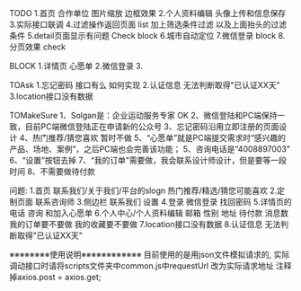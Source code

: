 TODO
1.首页
	合作单位 图片缩放 边框效果
2.个人资料编辑 头像上传和信息保存
3.实际接口联调
4.过滤操作返回页面 list 加上筛选条件过滤  以及上面抬头的过滤条件
5.detail页面显示有问题 Check  block
6.城市自动定位
7.微信登录  block
8.分页效果  check

BLOCK
1.详情页 心愿单
2.微信登录 
3.

TOAsk
1.忘记密码 接口有么  如何实现
2.认证信息 无法判断取得"已认证XX天"
3.location接口没有数据


TOMakeSure
1、Solgan是：企业运动服务专家 OK 
2、微信登陆和PC端保持一致，目前PC端微信登陆正在申请新的公众号
3、忘记密码沿用立即注册的页面设计
4、热门推荐/猜您喜欢 暂时不做
5、“心愿单”就是PC端提交需求时“感兴趣的产品、场地、案例”，之后PC端也会完善该功能； 
5、咨询电话是“4008897003”
6、“设置”按钮去掉
7、“我的订单”需要做，我会联系设计师设计，但是要等一段时间
8、不需要做待付款


问题:
1.首页 联系我们/关于我们/平台的slogn     热门推荐/精选/猜您可能喜欢 
2.定制页面 联系咨询师
3.侧边栏 联系我们 设置
4.登录 微信登录 找回密码
5.详情页的电话 咨询 和加入心愿单
6.个人中心/个人资料编辑  邮箱 性别  地址 待付款 消息数  我的订单要不要做 我的收藏要不要做 
7.location接口没有数据
8.认证信息 无法判断取得"已认证XX天"


※※※※※※※※使用说明※※※※※※※※※※※※
目前使用的是用json文件模拟请求的,
	实际调动接口时请将scripts文件夹中common.js中requestUrl 改为实际请求地址
	注释掉axios.post = axios.get;